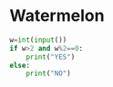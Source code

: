 # Watermelon
```python
w=int(input())
if w>2 and w%2==0:
    print("YES")
else:
    print("NO")
```
